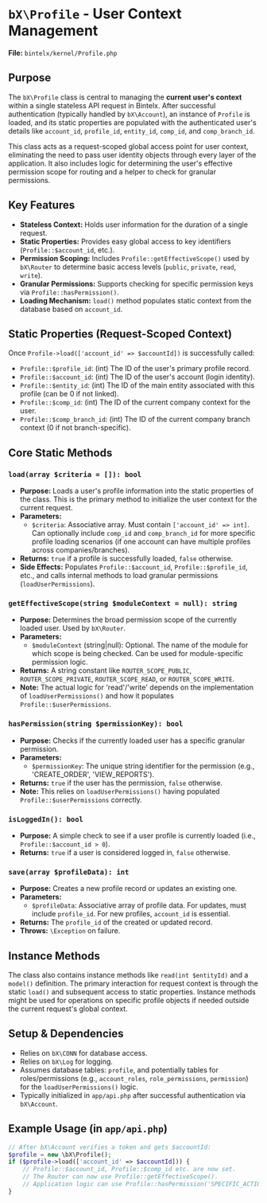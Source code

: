 # `bX\Profile` - User Context Management

**File:** `bintelx/kernel/Profile.php`

## Purpose

The `bX\Profile` class is central to managing the **current user's context** within a single stateless API request in Bintelx. After successful authentication (typically handled by `bX\Account`), an instance of `Profile` is loaded, and its static properties are populated with the authenticated user's details like `account_id`, `profile_id`, `entity_id`, `comp_id`, and `comp_branch_id`.

This class acts as a request-scoped global access point for user context, eliminating the need to pass user identity objects through every layer of the application. It also includes logic for determining the user's effective permission scope for routing and a helper to check for granular permissions.

## Key Features

*   **Stateless Context:** Holds user information for the duration of a single request.
*   **Static Properties:** Provides easy global access to key identifiers (`Profile::$account_id`, etc.).
*   **Permission Scoping:** Includes `Profile::getEffectiveScope()` used by `bX\Router` to determine basic access levels (`public`, `private`, `read`, `write`).
*   **Granular Permissions:** Supports checking for specific permission keys via `Profile::hasPermission()`.
*   **Loading Mechanism:** `load()` method populates static context from the database based on `account_id`.

## Static Properties (Request-Scoped Context)

Once `Profile->load(['account_id' => $accountId])` is successfully called:

*   `Profile::$profile_id`: (int) The ID of the user's primary profile record.
*   `Profile::$account_id`: (int) The ID of the user's account (login identity).
*   `Profile::$entity_id`: (int) The ID of the main entity associated with this profile (can be 0 if not linked).
*   `Profile::$comp_id`: (int) The ID of the current company context for the user.
*   `Profile::$comp_branch_id`: (int) The ID of the current company branch context (0 if not branch-specific).

## Core Static Methods

### `load(array $criteria = []): bool`
*   **Purpose:** Loads a user's profile information into the static properties of the class. This is the primary method to initialize the user context for the current request.
*   **Parameters:**
    *   `$criteria`: Associative array. Must contain `['account_id' => int]`. Can optionally include `comp_id` and `comp_branch_id` for more specific profile loading scenarios (if one account can have multiple profiles across companies/branches).
*   **Returns:** `true` if a profile is successfully loaded, `false` otherwise.
*   **Side Effects:** Populates `Profile::$account_id`, `Profile::$profile_id`, etc., and calls internal methods to load granular permissions (`loadUserPermissions`).

### `getEffectiveScope(string $moduleContext = null): string`
*   **Purpose:** Determines the broad permission scope of the currently loaded user. Used by `bX\Router`.
*   **Parameters:**
    *   `$moduleContext` (string|null): Optional. The name of the module for which scope is being checked. Can be used for module-specific permission logic.
*   **Returns:** A string constant like `ROUTER_SCOPE_PUBLIC`, `ROUTER_SCOPE_PRIVATE`, `ROUTER_SCOPE_READ`, or `ROUTER_SCOPE_WRITE`.
*   **Note:** The actual logic for 'read'/'write' depends on the implementation of `loadUserPermissions()` and how it populates `Profile::$userPermissions`.

### `hasPermission(string $permissionKey): bool`
*   **Purpose:** Checks if the currently loaded user has a specific granular permission.
*   **Parameters:**
    *   `$permissionKey`: The unique string identifier for the permission (e.g., 'CREATE_ORDER', 'VIEW_REPORTS').
*   **Returns:** `true` if the user has the permission, `false` otherwise.
*   **Note:** This relies on `loadUserPermissions()` having populated `Profile::$userPermissions` correctly.

### `isLoggedIn(): bool`
*   **Purpose:** A simple check to see if a user profile is currently loaded (i.e., `Profile::$account_id > 0`).
*   **Returns:** `true` if a user is considered logged in, `false` otherwise.

### `save(array $profileData): int`
*   **Purpose:** Creates a new profile record or updates an existing one.
*   **Parameters:**
    *   `$profileData`: Associative array of profile data. For updates, must include `profile_id`. For new profiles, `account_id` is essential.
*   **Returns:** The `profile_id` of the created or updated record.
*   **Throws:** `\Exception` on failure.

## Instance Methods

The class also contains instance methods like `read(int $entityId)` and a `model()` definition. The primary interaction for request context is through the static `load()` and subsequent access to static properties. Instance methods might be used for operations on specific profile objects if needed outside the current request's global context.

## Setup & Dependencies

*   Relies on `bX\CONN` for database access.
*   Relies on `bX\Log` for logging.
*   Assumes database tables: `profile`, and potentially tables for roles/permissions (e.g., `account_roles`, `role_permissions`, `permission`) for the `loadUserPermissions()` logic.
*   Typically initialized in `app/api.php` after successful authentication via `bX\Account`.

## Example Usage (in `app/api.php`)

```php
// After bX\Account verifies a token and gets $accountId:
$profile = new \bX\Profile();
if ($profile->load(['account_id' => $accountId])) {
    // Profile::$account_id, Profile::$comp_id etc. are now set.
    // The Router can now use Profile::getEffectiveScope().
    // Application logic can use Profile::hasPermission('SPECIFIC_ACTION').
}